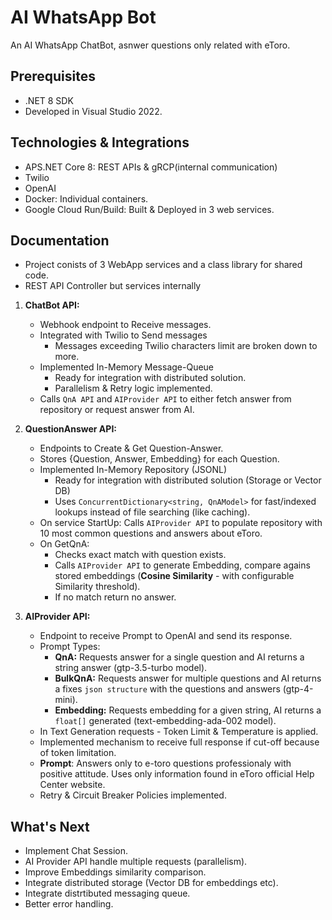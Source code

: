 # AI WhatsApp Bot

An AI WhatsApp ChatBot, asnwer questions only related with eToro.

## Prerequisites

- .NET 8 SDK
- Developed in Visual Studio 2022.

## Technologies & Integrations
- APS.NET Core 8: REST APIs & gRCP(internal communication)
- Twilio
- OpenAI
- Docker: Individual containers.
- Google Cloud Run/Build: Built & Deployed in 3 web services.

## Documentation
- Project conists of 3 WebApp services and a class library for shared code.
- REST API Controller but services internally 

1. **ChatBot API:**
   - Webhook endpoint to Receive messages.
   - Integrated with Twilio to Send messages
     - Messages exceeding Twilio characters limit are broken down to more.
   - Implemented In-Memory Message-Queue  
     - Ready for integration with distributed solution.  
     - Parallelism & Retry logic implemented.
   - Calls ```QnA API``` and ```AIProvider API``` to either fetch answer from repository or request answer from AI.

2. **QuestionAnswer API:**
   - Endpoints to Create & Get Question-Answer.
   - Stores {Question, Answer, Embedding} for each Question.
   - Implemented In-Memory Repository (JSONL)
     - Ready for integration with distributed solution (Storage or Vector DB)
     - Uses ```ConcurrentDictionary<string, QnAModel>``` for fast/indexed lookups instead of file searching (like caching).
   - On service StartUp: Calls ```AIProvider API``` to populate repository with 10 most common questions and answers about eToro.
   - On GetQnA:  
     - Checks exact match with question exists.  
     - Calls ```AIProvider API``` to generate Embedding, compare agains stored embeddings (**Cosine Similarity** - with configurable Similarity threshold).
     - If no match return no answer.


3. **AIProvider API:**
   - Endpoint to receive Prompt to OpenAI and send its response.
   - Prompt Types:  
     - **QnA:** Requests answer for a single question and AI returns a string answer (gtp-3.5-turbo model).
     - **BulkQnA:** Requests answer for multiple questions and AI returns a fixes ```json structure``` with the questions and answers (gtp-4-mini).
     - **Embedding:** Requests embedding for a given string, AI returns a ```float[]``` generated (text-embedding-ada-002 model).
   - In Text Generation requests - Token Limit & Temperature is applied.
   - Implemented mechanism to receive full response if cut-off because of token limitation.
   - **Prompt**: Answers only to e-toro questions professionaly with positive attitude. Uses only information found in eToro official Help Center website.
   - Retry & Circuit Breaker Policies implemented.

## What's Next
- Implement Chat Session.
- AI Provider API handle multiple requests (parallelism). 
- Improve Embeddings similarity comparison.
- Integrate distributed storage (Vector DB for embeddings etc).
- Integrate distrtibuted messaging queue.
- Better error handling.


